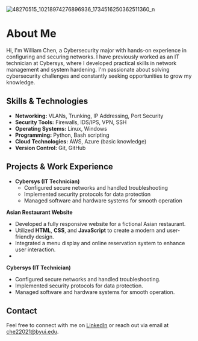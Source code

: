 

![48270515_10218974276896936_1734516250362511360_n](https://github.com/user-attachments/assets/69ca20bf-0fb7-41bc-b60b-05969946bfa8)



# About Me

Hi, I'm William Chen, a Cybersecurity major with hands-on experience in configuring and securing networks. I have previously worked as an IT technician at Cybersys, where I developed practical skills in network management and system hardening. I'm passionate about solving cybersecurity challenges and constantly seeking opportunities to grow my knowledge.

## Skills & Technologies

- **Networking:** VLANs, Trunking, IP Addressing, Port Security
- **Security Tools:** Firewalls, IDS/IPS, VPN, SSH
- **Operating Systems:** Linux, Windows
- **Programming:** Python, Bash scripting
- **Cloud Technologies:** AWS, Azure (basic knowledge)
- **Version Control:** Git, GitHub

## Projects & Work Experience

- **Cybersys (IT Technician)**
  - Configured secure networks and handled troubleshooting
  - Implemented security protocols for data protection
  - Managed software and hardware systems for smooth operation

**Asian Restaurant Website**
  - Developed a fully responsive website for a fictional Asian restaurant.
  - Utilized **HTML**, **CSS**, and **JavaScript** to create a modern and user-friendly design.
  - Integrated a menu display and online reservation system to enhance user interaction.
  - 
**Cybersys (IT Technician)**
  - Configured secure networks and handled troubleshooting.
  - Implemented security protocols for data protection.
  - Managed software and hardware systems for smooth operation.

## Contact

Feel free to connect with me on [LinkedIn](www.linkedin.com/in/william-chen-a3723a22a) or reach out via email at che22021@byui.edu.
